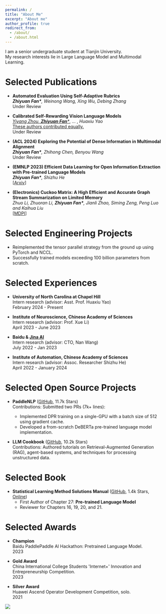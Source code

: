 ```yaml
---
permalink: /
title: "About Me"
excerpt: "About me"
author_profile: true
redirect_from: 
  - /about/
  - /about.html
---
```


I am a senior undergraduate student at Tianjin University. 
<br/>
My research interests lie in Large Language Model and Multimodal Learning.
<br/>

Selected Publications
======
- **Automated Evaluation Using Self-Adaptive Rubrics**
  <br/>
  _**Zhiyuan Fan\***, Weinong Wang, Xing Wu, Debing Zhang_
  <br/>
  Under Review

- **Calibrated Self-Rewarding Vision Language Models**  
  <u><i>Yiyang Zhou, <b><i>Zhiyuan Fan</i></b>*</i></u>, ... , <i>Huaxiu Yao</i>     
  <u>These authors contributed equally.</u>    
  Under Review  

- **(ACL 2024) Exploring the Potential of Dense Information in Multimodal Alignment**
  <br/>
  _**Zhiyuan Fan\***, Zhihong Chen, Benyou Wang_
  <br/>
  Under Review

- **(EMNLP 2023) Efficient Data Learning for Open Information Extraction with Pre-trained Language Models**
  <br/>
  _**Zhiyuan Fan\***, Shizhu He_
  <br/>
  [[Arxiv](https://arxiv.org/abs/2310.15021)]

- **(Electronics) Cuckoo Matrix: A High Efficient and Accurate Graph Stream Summarization on Limited Memory** 
  <br/>
  _Zhuo Li, Zhuoran Li, **Zhiyuan Fan\***, Jianli Zhao, Siming Zeng, Peng Luo and Kaihua Liu_
  <br/>
  [[MDPI](https://www.mdpi.com/2079-9292/12/2/414)]

Selected Engineering Projects
======
  - Reimplemented the tensor parallel strategy from the ground up using PyTorch and NCCL.
  - Successfully trained models exceeding 100 billion parameters from scratch.

Selected Experiences
======

- **University of North Carolina at Chapel Hill**  
  Intern research (advisor: Asst. Prof. Huaxiu Yao)  
  February 2024 - Present

- **Institute of Neuroscience, Chinese Academy of Sciences**  
  Intern research (advisor: Prof. Xue Li)  
  April 2023 - June 2023

- **Baidu & [Jina AI](https://jina.ai)**  
  Intern research (advisor: CTO, Nan Wang)  
  July 2022 - Jan 2023

- **Institute of Automation, Chinese Academy of Sciences**  
  Intern research (advisor: Assoc. Researcher Shizhu He)  
  April 2022 - January 2024


Selected Open Source Projects
======
- **PaddleNLP** ([GitHub](https://github.com/PaddlePaddle/PaddleNLP), 11.7k Stars)  
  Contributions: Submitted two PRs (7k+ lines): 
  - Implemented DPR training on a single-GPU with a batch size of 512 using gradient cache.
  - Developed a from-scratch DeBERTa pre-trained language model implementation.


- **LLM Cookbook** ([GitHub](https://github.com/datawhalechina/llm-cookbook), 10.2k Stars)  
  Contributions: Authored tutorials on Retrieval-Augmented Generation (RAG), agent-based systems, and techniques for processing unstructured data.


Selected Book
======
- **Statistical Learning Method Solutions Manual** ([GitHub](https://github.com/datawhalechina/statistical-learning-method-solutions-manual), 1.4k Stars, [Online](https://datawhalechina.github.io/statistical-learning-method-solutions-manual/#/))  
  - First Author of Chapter 27: **Pre-trained Language Model**  
  - Reviewer for Chapters 16, 19, 20, and 21.

Selected Awards
======
- **Champion**  
  Baidu PaddlePaddle AI Hackathon: Pretrained Language Model.   
  2023

- **Gold Award**  
  China International College Students 'Internet+' Innovation and Entrepreneurship Competition.     
  2023

- **Silver Award**  
  Huawei Ascend Operator Development Competition, solo.     
  2021


<a href='https://clustrmaps.com/site/1bxk7'  title='Visit tracker'><img src='//clustrmaps.com/map_v2.png?cl=ffffff&w=600&t=tt&d=8sx-Zj95bF5wzo-QWGqqUc4GFSz6EcZONltHAdXABxk'/></a>